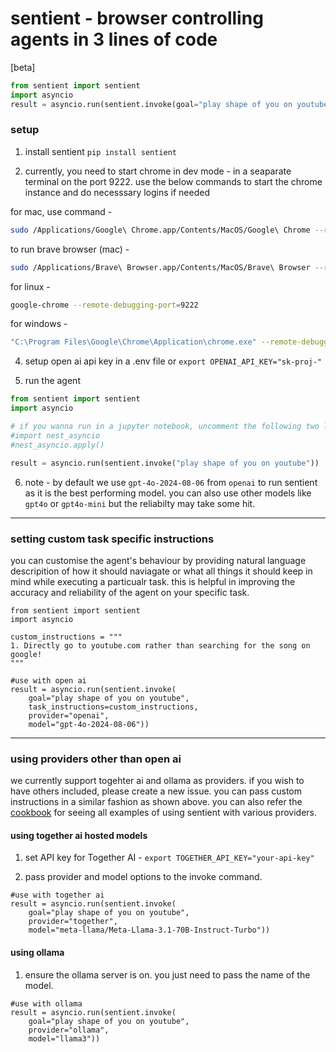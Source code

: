 # sentient - browser controlling agents in 3 lines of code

[beta]

```python
from sentient import sentient
import asyncio
result = asyncio.run(sentient.invoke(goal="play shape of you on youtube"))
```

### setup

1. install sentient `pip install sentient`

2. currently, you need to start chrome in dev mode - in a seaparate terminal on the port 9222. use the below commands to start the chrome instance and do necesssary logins if needed

for mac, use command -

```bash
sudo /Applications/Google\ Chrome.app/Contents/MacOS/Google\ Chrome --remote-debugging-port=9222
```

to run brave browser (mac) -

```bash
sudo /Applications/Brave\ Browser.app/Contents/MacOS/Brave\ Browser --remote-debugging-port=9222 --guest
```

for linux -

```bash
google-chrome --remote-debugging-port=9222
```

for windows -

```bash
"C:\Program Files\Google\Chrome\Application\chrome.exe" --remote-debugging-port=9222
```

4. setup open ai api key in a .env file or `export OPENAI_API_KEY="sk-proj-"`

5. run the agent

```python
from sentient import sentient
import asyncio

# if you wanna run in a jupyter notebook, uncomment the following two lines :
#import nest_asyncio
#nest_asyncio.apply()

result = asyncio.run(sentient.invoke("play shape of you on youtube"))
```

6. note - by default we use `gpt-4o-2024-08-06` from `openai` to run sentient as it is the best performing model. you can also use other models like `gpt4o` or `gpt4o-mini` but the reliabilty may take some hit.

---

### setting custom task specific instructions

you can customise the agent's behaviour by providing natural language descripition of how it should naviagate or what all things it should keep in mind while executing a particualr task.
this is helpful in improving the accuracy and reliability of the agent on your specific task.

```
from sentient import sentient
import asyncio

custom_instructions = """
1. Directly go to youtube.com rather than searching for the song on google!
"""

#use with open ai
result = asyncio.run(sentient.invoke(
    goal="play shape of you on youtube",
    task_instructions=custom_instructions,
    provider="openai",
    model="gpt-4o-2024-08-06"))
```

---

### using providers other than open ai

we currently support togehter ai and ollama as providers. if you wish to have others included, please create a new issue. you can pass custom instructions in a similar fashion as shown above. you can also refer the [cookbook](cookbook.py) for seeing all examples of using sentient with various providers.

#### using together ai hosted models

1. set API key for Together AI - `export TOGETHER_API_KEY="your-api-key"`

2. pass provider and model options to the invoke command.

```
#use with together ai
result = asyncio.run(sentient.invoke(
    goal="play shape of you on youtube",
    provider="together",
    model="meta-llama/Meta-Llama-3.1-70B-Instruct-Turbo"))
```

#### using ollama

1. ensure the ollama server is on. you just need to pass the name of the model.

```
#use with ollama
result = asyncio.run(sentient.invoke(
    goal="play shape of you on youtube",
    provider="ollama",
    model="llama3"))
```

